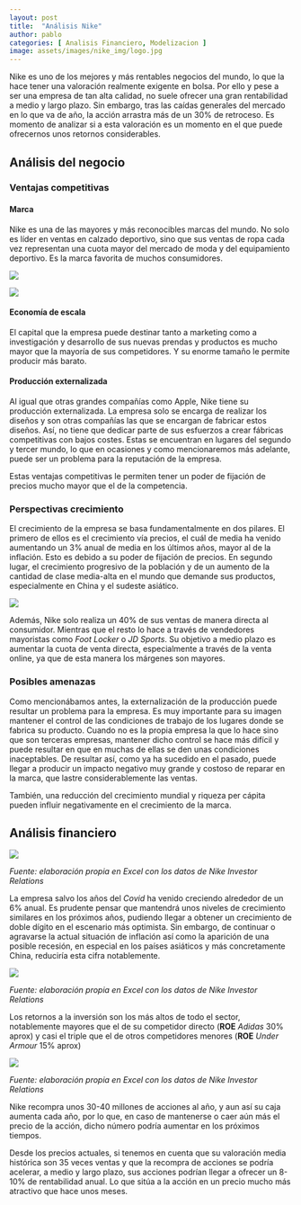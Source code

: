 ```yaml
---
layout: post
title:  "Análisis Nike"
author: pablo
categories: [ Analisis Financiero, Modelizacion ]
image: assets/images/nike_img/logo.jpg
---
```


Nike es uno de los mejores y más rentables negocios del mundo, lo que la hace tener una valoración realmente exigente en bolsa. Por ello y pese a ser una empresa de tan alta calidad, no suele ofrecer una gran rentabilidad a medio y largo plazo. Sin embargo, tras las caídas generales del mercado en lo que va de año, la acción arrastra más de un 30% de retroceso. Es momento de analizar si a esta valoración es un momento en el que  puede ofrecernos unos retornos considerables.

## Análisis del negocio

### Ventajas competitivas

#### Marca

Nike es una de las mayores y más reconocibles marcas del mundo. No solo es líder en ventas en calzado deportivo,  sino que sus ventas de ropa cada vez representan una cuota mayor del mercado de moda y del equipamiento deportivo.  Es la marca favorita de muchos consumidores.

![](/assets/images/nike_img/salescap.jpg)

![](/assets/images/nike_img/favorite.jpeg)

#### Economía de escala

El capital que la empresa puede destinar tanto a marketing como a investigación y desarrollo de sus nuevas prendas y productos es mucho mayor que la mayoría de sus competidores. Y su enorme tamaño le permite  producir más barato.

#### Producción externalizada

Al igual que otras grandes compañías como Apple, Nike tiene su producción externalizada. La empresa solo se encarga de realizar los diseños y son otras compañías las que se encargan de fabricar estos diseños. Así, no tiene que dedicar parte de sus esfuerzos a  crear fábricas competitivas con bajos costes. Estas se encuentran en lugares del segundo y tercer mundo, lo que en ocasiones y como mencionaremos más adelante, puede ser un problema para la reputación de la empresa.

Estas ventajas competitivas le permiten tener un poder de fijación de precios mucho mayor que el de la competencia.

### Perspectivas crecimiento

El crecimiento de la empresa se basa fundamentalmente en dos pilares. El primero de ellos es el crecimiento vía precios, el cuál de media ha venido aumentando un 3% anual de media en los últimos años, mayor al de la inflación. Esto es debido a su poder de fijación de precios. En segundo lugar, el crecimiento progresivo de la población y de un aumento de la cantidad de clase media-alta en el mundo que demande sus productos, especialmente en China y el sudeste asiático.

![](/assets/images/nike_img/mclass.jpeg)

Además, Nike solo realiza un 40% de sus ventas de manera directa al consumidor. Mientras que el resto lo hace a través de vendedores mayoristas como *Foot Locker* o *JD Sports*. Su objetivo a medio plazo es aumentar la cuota de venta directa, especialmente a través de la venta online, ya que de esta manera los márgenes son mayores.

### Posibles amenazas

Como mencionábamos antes, la externalización de la producción puede resultar un problema para la empresa. Es muy importante para su imagen mantener el control de las condiciones de trabajo de los lugares donde se fabrica su producto. Cuando no es la propia empresa  la que lo hace sino que son terceras empresas, mantener dicho control se hace más difícil y puede resultar en que en muchas de ellas se den unas condiciones inaceptables. De resultar así, como ya ha sucedido en el pasado, puede llegar a producir un impacto negativo muy grande y costoso de reparar en la marca, que lastre considerablemente las ventas. 

También, una reducción del crecimiento mundial y riqueza per cápita pueden influir negativamente en el crecimiento de la marca. 

## Análisis financiero

![](/assets/images/nike_img/incomestaten.png)

*Fuente: elaboración propia en Excel con los datos de Nike Investor Relations*

La empresa salvo los años del *Covid* ha venido creciendo alrededor de un 6% anual. Es prudente pensar que mantendrá  unos niveles de crecimiento similares en los próximos años, pudiendo llegar a obtener un crecimiento de doble dígito en el escenario más optimista. Sin embargo, de continuar o agravarse la actual situación de inflación así como la aparición de una posible recesión, en especial en los países asiáticos y más concretamente China, reduciría esta cifra notablemente.

![](/assets/images/nike_img/cashflown.png)

*Fuente: elaboración propia en Excel con los datos de Nike Investor Relations*

Los retornos a la inversión son los más altos de todo el sector, notablemente mayores que el de su competidor directo (**ROE** *Adidas* 30% aprox) y casi el triple que el de otros competidores menores (**ROE** *Under Armour* 15% aprox)

![](/assets/images/nike_img/returnsn.png)

*Fuente: elaboración propia en Excel con los datos de Nike Investor Relations*

Nike recompra unos 30-40 millones de acciones al año, y aun así su caja aumenta cada año, por lo que, en caso de mantenerse o caer aún más el precio de la acción, dicho número podría aumentar en los próximos tiempos.

Desde los precios actuales, si tenemos en cuenta que su valoración media histórica son 35 veces ventas y que la recompra de acciones se podría acelerar, a medio y largo plazo, sus acciones podrían llegar a ofrecer un 8-10% de rentabilidad anual. Lo que sitúa a la acción en un precio mucho más atractivo que hace unos meses.
